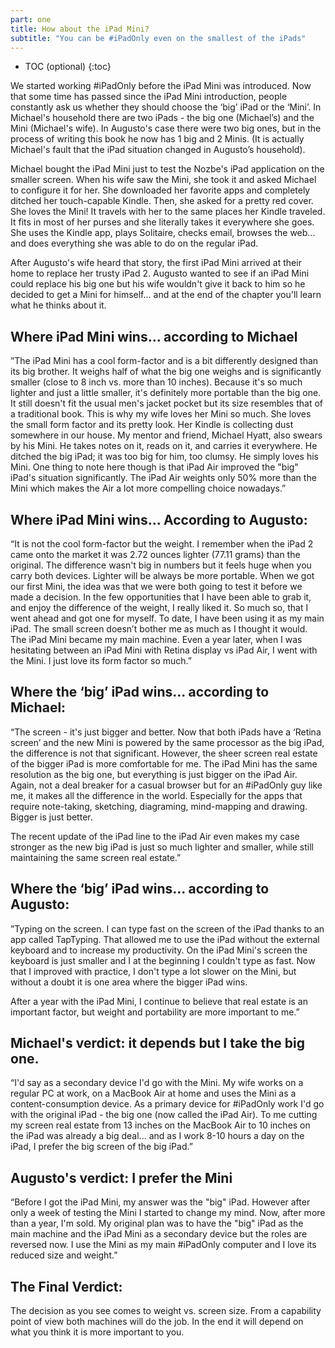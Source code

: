 ```yaml
---
part: one
title: How about the iPad Mini?
subtitle: "You can be #iPadOnly even on the smallest of the iPads"
---
```


* TOC (optional)
{:toc}

We started working #iPadOnly before the iPad Mini was introduced. Now that some time has passed since the iPad Mini introduction, people constantly ask us whether they should choose the ‘big’ iPad or the ‘Mini’. In Michael's household there are two iPads - the big one (Michael’s) and the Mini (Michael's wife). In Augusto's case there were two big ones, but in the process of writing this book he now has 1 big and 2 Minis. (It is actually Michael's fault that the iPad situation changed in Augusto’s household).

Michael bought the iPad Mini just to test the Nozbe's iPad application on the smaller screen. When his wife saw the Mini, she took it and asked Michael to configure it for her. She downloaded her favorite apps and completely ditched her touch-capable Kindle. Then, she asked for a pretty red cover. She loves the Mini! It travels with her to the same places her Kindle traveled. It fits in most of her purses and she literally takes it everywhere she goes. She uses the Kindle app, plays Solitaire, checks email, browses the web... and does everything she was able to do on the regular iPad.

After Augusto's wife heard that story, the first iPad Mini arrived at their home to replace her trusty iPad 2. Augusto wanted to see if an iPad Mini could replace his big one but his wife wouldn't give it back to him so he decided to get a Mini for himself... and at the end of the chapter you'll learn what he thinks about it.

## Where iPad Mini wins... according to Michael

”The iPad Mini has a cool form-factor and is a bit differently designed than its big brother. It weighs half of what the big one weighs and is significantly smaller (close to 8 inch vs. more than 10 inches). Because it's so much lighter and just a little smaller, it's definitely more portable than the big one. It still doesn't fit the usual men's jacket pocket but its size resembles that of a traditional book. This is why my wife loves her Mini so much. She loves the small form factor and its pretty look. Her Kindle is collecting dust somewhere in our house. My mentor and friend, Michael Hyatt, also swears by his Mini. He takes notes on it, reads on it, and carries it everywhere. He ditched the big iPad; it was too big for him, too clumsy. He simply loves his Mini. One thing to note here though is that iPad Air improved the "big" iPad's situation significantly. The iPad Air weights only 50% more than the Mini which makes the Air a lot more compelling choice nowadays.”

## Where iPad Mini wins... According to Augusto:

“It is not the cool form-factor but the weight. I remember when the iPad 2 came onto the market it was 2.72 ounces lighter (77.11 grams) than the original. The difference wasn't big in numbers but it feels huge when you carry both devices. Lighter will be always be more portable. When we got our first Mini, the idea was that we were both going to test it before we made a decision. In the few opportunities that I have been able to grab it, and enjoy the difference of the weight, I really liked it. So much so, that I went ahead and got one for myself. To date, I have been using it as my main iPad. The small screen doesn’t bother me as much as I thought it would. The iPad Mini became my main machine. Even a year later, when I was hesitating between an iPad Mini with Retina display vs iPad Air, I went with the Mini. I just love its form factor so much.”

## Where the ‘big’ iPad wins... according to Michael:

“The screen - it's just bigger and better. Now that both iPads have a ‘Retina screen’ and the new Mini is powered by the same processor as the big iPad, the difference is not that significant. However, the sheer screen real estate of the bigger iPad is more comfortable for me. The iPad Mini has the same resolution as the big one, but everything is just bigger on the iPad Air. Again, not a deal breaker for a casual browser but for an #iPadOnly guy like me, it makes all the difference in the world. Especially for the apps that require note-taking, sketching, diagraming, mind-mapping and drawing. Bigger is just better.

The recent update of the iPad line to the iPad Air even makes my case stronger as the new big iPad is just so much lighter and smaller, while still maintaining the same screen real estate.”

## Where the ‘big’ iPad wins... according to Augusto:

”Typing on the screen. I can type fast on the screen of the iPad thanks to an app called TapTyping. That allowed me to use the iPad without the external keyboard and to increase my productivity. On the iPad Mini's screen the keyboard is just smaller and I at the beginning I couldn't type as fast. Now that I improved with practice, I don't type a lot slower on the Mini, but without a doubt it is one area where the bigger iPad wins.

After a year with the iPad Mini, I continue to believe that real estate is an important factor, but weight and portability are more important to me.”

## Michael's verdict: it depends but I take the big one.

“I'd say as a secondary device I'd go with the Mini. My wife works on a regular PC at work, on a MacBook Air at home and uses the Mini as a content-consumption device. As a primary device for #iPadOnly work I'd go with the original iPad - the big one (now called the iPad Air). To me cutting my screen real estate from 13 inches on the MacBook Air to 10 inches on the iPad was already a big deal... and as I work 8-10 hours a day on the iPad, I prefer the big screen of the big iPad.”

## Augusto's verdict: I prefer the Mini

“Before I got the iPad Mini, my answer was the "big" iPad. However after only a week of testing the Mini I started to change my mind. Now, after more than a year, I'm sold. My original plan was to have the "big" iPad as the main machine and the iPad Mini as a secondary device but the roles are reversed now. I use the Mini as my main #iPadOnly computer and I love its reduced size and weight.”

## The Final Verdict:

The decision as you see comes to weight vs. screen size. From a capability point of view both machines will do the job. In the end it will depend on what you think it is more important to you.